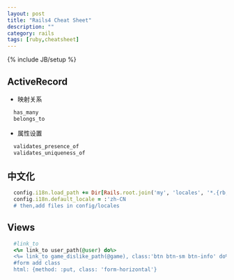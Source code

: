 ```yaml
---
layout: post
title: "Rails4 Cheat Sheet"
description: ""
category: rails
tags: [ruby,cheatsheet]
---
```

{% include JB/setup %}

## ActiveRecord
- 映射关系

```ruby
  has_many
  belongs_to  
```

- 属性设置

```ruby
  validates_presence_of
  validates_uniqueness_of
```


## 中文化

```ruby
  config.i18n.load_path += Dir[Rails.root.join('my', 'locales', '*.{rb,yml}').to_s]
  config.i18n.default_locale = :'zh-CN
  # then,add files in config/locales
```

## Views

```ruby
  #link_to
  <%= link_to user_path(@user) do%>
  <%= link_to game_dislike_path(@game), class:'btn btn-sm btn-info' do%>已收藏 <% end %>
  #form add class
  html: {method: :put, class: 'form-horizontal'}
```
